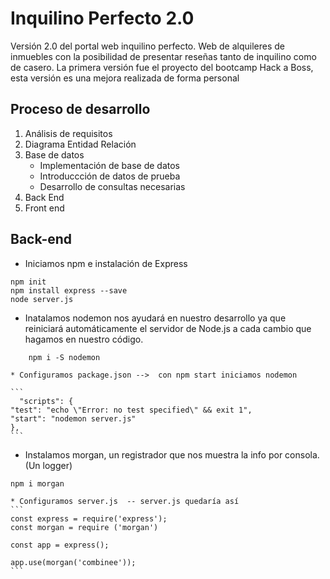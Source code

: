 # Inquilino Perfecto 2.0

Versión 2.0 del portal web inquilino perfecto.
Web de alquileres de inmuebles con la posibilidad de presentar reseñas tanto de inquilino como de casero.
La primera versión fue el proyecto del bootcamp Hack  a Boss, esta versión es una mejora realizada de forma personal

## Proceso de desarrollo

1. Análisis de requisitos
2. Diagrama Entidad Relación
3. Base de datos
    - Implementación de base de datos
    - Introduccción de datos de prueba
    - Desarrollo de consultas necesarias
4. Back End
5. Front end


## Back-end
* Iniciamos npm e instalación de Express

```
npm init
npm install express --save
node server.js
```

* Inatalamos nodemon nos ayudará en nuestro desarrollo ya que reiniciará automáticamente el servidor de Node.js a cada cambio que hagamos en nuestro código.
```
    npm i -S nodemon
```
    * Configuramos package.json -->  con npm start iniciamos nodemon
    
    ```
      "scripts": {
    "test": "echo \"Error: no test specified\" && exit 1",
    "start": "nodemon server.js"
    },
    ```

* Instalamos morgan, un registrador que nos muestra la info por consola. (Un logger)
```
npm i morgan
```
    * Configuramos server.js  -- server.js quedaría así
    ```
    const express = require('express');
    const morgan = require ('morgan')

    const app = express();

    app.use(morgan('combinee'));
    ```